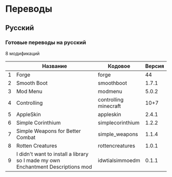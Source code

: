 # Переводы

## Русский

### Готовые переводы на русский

8 модификаций

| | Название | Кодовое | Версия |
| - | - | - | - |
| 1 | Forge | forge | 44 |
| 2 | Smooth Boot | smoothboot | 1.7.1 |
| 3 | Mod Menu | modmenu | 5.0.2 |
| 4 | Controlling | controlling<br>minecraft | 10+7 |
| 5 | AppleSkin | appleskin | 2.4.1 |
| 6 | Simple Corinthium | simplecorinthium | 1.2.2 |
| 7 | Simple Weapons for Better Combat | simple_weapons | 1.1.4 |
| 8 | Rotten Creatures | rottencreatures | 1.0.1 |
| 9 | I didn't want to install a library so I made my own Enchantment Descriptions mod | idwtialsimmoedm | 0.1.1 |
